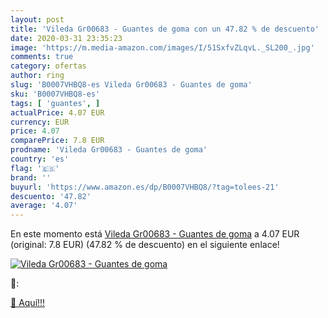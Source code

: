 ```yaml
---
layout: post
title: 'Vileda Gr00683 - Guantes de goma con un 47.82 % de descuento'
date: 2020-03-31 23:35:23
image: 'https://m.media-amazon.com/images/I/51SxfvZLqvL._SL200_.jpg'
comments: true
category: ofertas
author: ring
slug: 'B0007VHBQ8-es Vileda Gr00683 - Guantes de goma'
sku: 'B0007VHBQ8-es'
tags: [ 'guantes', ]
actualPrice: 4.07 EUR
currency: EUR
price: 4.07
comparePrice: 7.8 EUR
prodname: 'Vileda Gr00683 - Guantes de goma'
country: 'es'
flag: '🇪🇸'
brand: ''
buyurl: 'https://www.amazon.es/dp/B0007VHBQ8/?tag=tolees-21'
descuento: '47.82'
average: '4.07'
---
```


En este momento está [Vileda Gr00683 - Guantes de goma](https://www.amazon.es/dp/B0007VHBQ8/?tag=tolees-21) a 4.07 EUR (original: 7.8 EUR) (47.82 %  de descuento) en el siguiente enlace!

[![Vileda Gr00683 - Guantes de goma](https://m.media-amazon.com/images/I/51SxfvZLqvL._SL200_.jpg)](https://www.amazon.es/dp/B0007VHBQ8/?tag=tolees-21)

🔎:


[🛒 Aquí!!!](https://www.amazon.es/dp/B0007VHBQ8/?tag=tolees-21)

